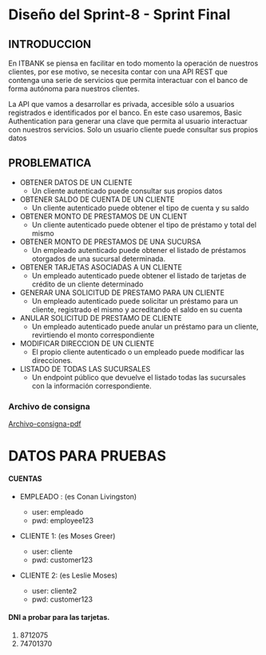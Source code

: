 # Diseño del Sprint-8 - Sprint Final

## INTRODUCCION 

En ITBANK se piensa en facilitar en todo momento la operación de nuestros clientes, por ese motivo, se necesita contar con una API REST que contenga una serie de servicios que permita interactuar con el banco de forma autónoma para nuestros clientes. 

La API que vamos a desarrollar es privada, accesible sólo a usuarios registrados e identificados por el banco. En este caso usaremos, Basic Authentication para generar una clave que permita al usuario interactuar con nuestros servicios. Solo un usuario cliente puede consultar sus propios datos

## PROBLEMATICA

* OBTENER DATOS DE UN CLIENTE 
    - Un cliente autenticado puede consultar sus propios datos 
* OBTENER SALDO DE CUENTA DE UN CLIENTE
    - Un cliente autenticado puede obtener el tipo de cuenta y su saldo 
* OBTENER MONTO DE PRESTAMOS DE UN CLIENT
    - Un cliente autenticado puede obtener el tipo de préstamo y total del mismo 
* OBTENER MONTO DE PRESTAMOS DE UNA SUCURSA
    - Un empleado autenticado puede obtener el listado de préstamos otorgados de una sucursal determinada. 
* OBTENER TARJETAS ASOCIADAS A UN CLIENTE
    - Un empleado autenticado puede obtener el listado de tarjetas de crédito de un cliente determinado 
* GENERAR UNA SOLICITUD DE PRESTAMO PARA UN CLIENTE
    - Un empleado autenticado puede solicitar un préstamo para un cliente, registrado el mismo y acreditando el saldo en su cuenta 
* ANULAR SOLICITUD DE PRESTAMO DE CLIENTE
    - Un empleado autenticado puede anular un préstamo para un cliente, revirtiendo el monto correspondiente 
* MODIFICAR DIRECCION DE UN CLIENTE
    - El propio cliente autenticado o un empleado puede modificar las direcciones. 
* LISTADO DE TODAS LAS SUCURSALES
    - Un endpoint público que devuelve el listado todas las sucursales con la información correspondiente. 

### Archivo de consigna
[Archivo-consigna-pdf](ConsignaFinal-Sprint-8.pdf)

# DATOS PARA PRUEBAS

#### CUENTAS

* EMPLEADO : (es Conan Livingston)
    - user: empleado
    - pwd: employee123

* CLIENTE 1: (es Moses Greer)
    - user: cliente
    - pwd: customer123

* CLIENTE 2: (es Leslie Moses)
    - user: cliente2
    - pwd: customer123

#### DNI a probar para las tarjetas.

1. 8712075
2. 74701370
